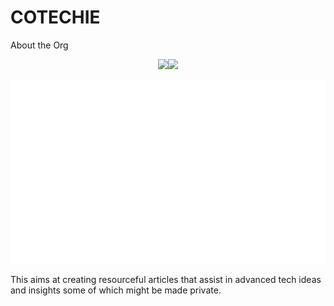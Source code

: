 # COTECHIE
About the Org

<div align= "center">



 ![](https://img.shields.io/badge/visits:-000000.svg?style=for-the-badge&logo=f-idea&logoColor=white)<img src="https://profile-counter.glitch.me/masen0university/count.svg" width="150px"/>
</div>


<a href="https://github.com/masen0university/Lang-stats">
<img src="https://github.com/masen0university/Lang-stats/blob/master/generated/languages.svg#gh-dark-mode-only" />
</a>

This aims at creating resourceful articles that assist in advanced tech ideas and insights some of which might be made private.
